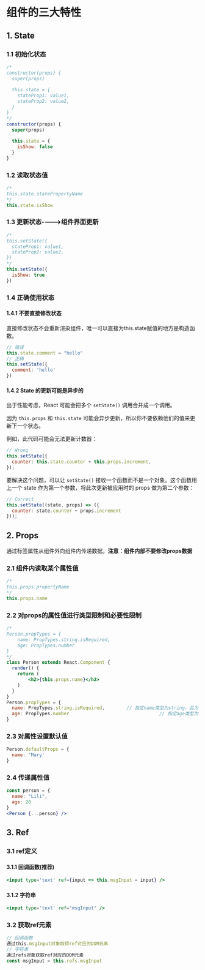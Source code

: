 # 组件的三大特性

## 1. State

### 1.1 初始化状态

````js
/*
constructor(props) {
  super(props)
  
  this.state = {
    stateProp1: value1,
    stateProp2: value2,
  }
}
*/
constructor(props) {
  super(props)
  
  this.state = {
    isShow: false
  }
}
````

### 1.2 读取状态值

````js
/*
this.state.statePropertyName
*/
this.state.isShow
````

### 1.3 更新状态---->组件界面更新

````js
/*
this.setState({
  stateProp1: value1,
  stateProp2: value2,
})
*/
this.setState({
  isShow: true
})
````

### 1.4 正确使用状态

#### 1.4.1 不要直接修改状态

直接修改状态不会重新渲染组件，唯一可以直接为this.state赋值的地方是构造函数。

````javascript
// 错误
this.state.comment = "hello"
// 正确
this.setState({
  comment: 'hello'
})
````

#### 1.4.2 State 的更新可能是异步的

出于性能考虑，React 可能会把多个 `setState()` 调用合并成一个调用。

因为 `this.props` 和 `this.state` 可能会异步更新，所以你不要依赖他们的值来更新下一个状态。

例如，此代码可能会无法更新计数器：

```javascript
// Wrong
this.setState({
  counter: this.state.counter + this.props.increment,
});
```

要解决这个问题，可以让 `setState()` 接收一个函数而不是一个对象。这个函数用上一个 state 作为第一个参数，将此次更新被应用时的 props 做为第二个参数：

```javascript
// Correct
this.setState((state, props) => ({
  counter: state.counter + props.increment
}));
```

## 2. Props

通过标签属性从组件外向组件内传递数据。**注意：组件内部不要修改props数据**

### 2.1 组件内读取某个属性值

````js
/*
this.props.propertyName
*/
this.props.name
````

### 2.2 对props的属性值进行类型限制和必要性限制

````jsx
/*
Person.propTypes = {
	name: PropTypes.string.isRequired,
	age: PropTypes.number
}
*/
class Person extends React.Component {
  render() {
    return (
    	<h2>{this.props.name}</h2>
    )
  }
}
Person.propTypes = {
  name: PropTypes.string.isRequired,		// 指定name类型为string，且为必传
  age: PropTypes.number									// 指定age类型为number
}
````

### 2.3 对属性设置默认值

````jsx
Person.defaultProps = {
  name: 'Mary'
}
````

### 2.4 传递属性值

````jsx
const person = {
  name: "Lili",
  age: 20
}
<Person {...person} />
````

## 3. Ref

### 3.1 ref定义

#### 3.1.1 回调函数(推荐)

````jsx
<input type='text' ref={input => this.msgInput = input} />
````

#### 3.1.2 字符串

````jsx
<input type='text' ref="msgInput" />
````

### 3.2 获取ref元素

````jsx
// 回调函数
通过this.msgInput对象取得ref对应的DOM元素
// 字符串
通过refs对象获取ref对应的DOM元素
const msgInput = this.refs.msgInput
````